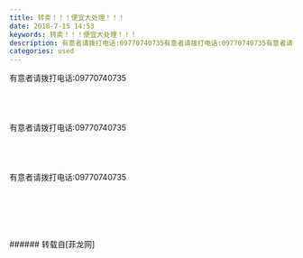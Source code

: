 ```yaml
---
title: 转卖！！！便宜大处理！！！
date: 2018-7-15 14:53
keywords: 转卖！！！便宜大处理！！！
description: 有意者请拨打电话:09770740735有意者请拨打电话:09770740735有意者请拨打电话:09770740735
categories: used
---
```

<td class="t_f" id="postmessage_1514407">

有意者请拨打电话:09770740735<br/>
<br/>
<br/>
<img alt="" border="0" class="zoom" data-cf-modified-495581108c5d36b13c116151-="" file="http://www.flw.ph/data/appbyme/upload/image/201807/15/OmLk258XwXIS.jpg" id="aimg_loO1E" lazyloadthumb="1" onclick="" onmouseover="" src="http://www.flw.ph/data/appbyme/upload/image/201807/15/OmLk258XwXIS.jpg"/><br/>
<br/>
<img alt="" border="0" class="zoom" data-cf-modified-495581108c5d36b13c116151-="" file="http://www.flw.ph/data/appbyme/upload/image/201807/15/9d24GaBaOLc8.jpg" id="aimg_o1IZ7" lazyloadthumb="1" onclick="" onmouseover="" src="http://www.flw.ph/data/appbyme/upload/image/201807/15/9d24GaBaOLc8.jpg"/><br/>
<br/>
<img alt="" border="0" class="zoom" data-cf-modified-495581108c5d36b13c116151-="" file="http://www.flw.ph/data/appbyme/upload/image/201807/15/7ycjEqw5wDm1.jpg" id="aimg_r9u31" lazyloadthumb="1" onclick="" onmouseover="" src="http://www.flw.ph/data/appbyme/upload/image/201807/15/7ycjEqw5wDm1.jpg"/><br/>
有意者请拨打电话:09770740735<br/>
<br/>
<br/>
<img alt="" border="0" class="zoom" data-cf-modified-495581108c5d36b13c116151-="" file="http://www.flw.ph/data/appbyme/upload/image/201807/15/TmR4ofidjFcR.jpg" id="aimg_eIlZO" lazyloadthumb="1" onclick="" onmouseover="" src="http://www.flw.ph/data/appbyme/upload/image/201807/15/TmR4ofidjFcR.jpg"/><br/>
<br/>
<img alt="" border="0" class="zoom" data-cf-modified-495581108c5d36b13c116151-="" file="http://www.flw.ph/data/appbyme/upload/image/201807/15/MtIcXWL6wXgF.jpg" id="aimg_B403N" lazyloadthumb="1" onclick="" onmouseover="" src="http://www.flw.ph/data/appbyme/upload/image/201807/15/MtIcXWL6wXgF.jpg"/><br/>
<br/>
<img alt="" border="0" class="zoom" data-cf-modified-495581108c5d36b13c116151-="" file="http://www.flw.ph/data/appbyme/upload/image/201807/15/m4rqpbSshkDy.jpg" id="aimg_T2A0I" lazyloadthumb="1" onclick="" onmouseover="" src="http://www.flw.ph/data/appbyme/upload/image/201807/15/m4rqpbSshkDy.jpg"/><br/>
有意者请拨打电话:09770740735<br/>
<br/>
<br/>
<img alt="" border="0" class="zoom" data-cf-modified-495581108c5d36b13c116151-="" file="http://www.flw.ph/data/appbyme/upload/image/201807/15/B0IxwEEC046b.jpg" id="aimg_P99UC" lazyloadthumb="1" onclick="" onmouseover="" src="http://www.flw.ph/data/appbyme/upload/image/201807/15/B0IxwEEC046b.jpg"/><br/>
<br/>
<img alt="" border="0" class="zoom" data-cf-modified-495581108c5d36b13c116151-="" file="http://www.flw.ph/data/appbyme/upload/image/201807/15/9dIYzc3ioHnX.jpg" id="aimg_uB3RN" lazyloadthumb="1" onclick="" onmouseover="" src="http://www.flw.ph/data/appbyme/upload/image/201807/15/9dIYzc3ioHnX.jpg"/><br/>
<br/>
<img alt="" border="0" class="zoom" data-cf-modified-495581108c5d36b13c116151-="" file="http://www.flw.ph/data/appbyme/upload/image/201807/15/Iclyh547kmYd.jpg" id="aimg_wpptm" lazyloadthumb="1" onclick="" onmouseover="" src="http://www.flw.ph/data/appbyme/upload/image/201807/15/Iclyh547kmYd.jpg"/><br/>
<br/>
</td>
###### 转载自[菲龙网]